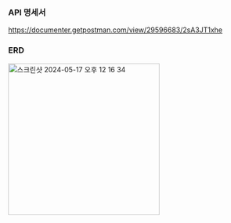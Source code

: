 ### API 명세서
https://documenter.getpostman.com/view/29596683/2sA3JT1xhe

### ERD
<img width="309" alt="스크린샷 2024-05-17 오후 12 16 34" src="https://github.com/uh1205/schedule/assets/122009132/6152872d-8dae-4c0f-877a-95b45635ca90">
